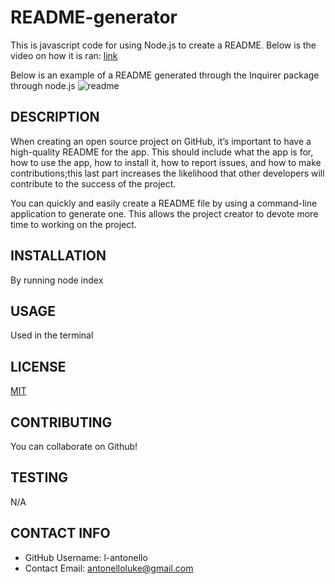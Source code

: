 
# README-generator
This is javascript code for using Node.js to create a README. 
Below is the video on how it is ran:
[link](https://drive.google.com/file/d/1OPk2UpJEi9V0vJH8QPZ_KkW_zWXooL4f/view?usp=sharing)

Below is an example of a README generated through the Inquirer package through node.js
![readme](https://github.com/l-antonello/README-generator/assets/122548483/5ddc6cd1-e5fa-4e1e-9955-9339753c8d2f)


## DESCRIPTION
When creating an open source project on GitHub, it’s important to have a high-quality README for the app. This should include what the app is for, how to use the app, how to install it, how to report issues, and how to make contributions;this last part increases the likelihood that other developers will contribute to the success of the project. 

You can quickly and easily create a README file by using a command-line application to generate one. This allows the project creator to devote more time to working on the project.

## INSTALLATION
By running node index

## USAGE
Used in the terminal

## LICENSE
[MIT](https://choosealicense.com/licenses/mit/)

## CONTRIBUTING
You can collaborate on Github!

## TESTING
N/A

## CONTACT INFO
* GitHub Username: l-antonello
* Contact Email: antonelloluke@gmail.com
